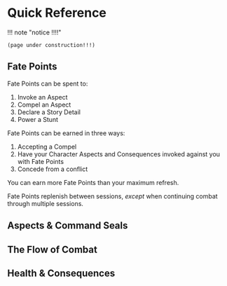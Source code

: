 # Quick Reference

!!! note "notice !!!!"

    (page under construction!!!)

## Fate Points

Fate Points can be spent to:
1. Invoke an Aspect
2. Compel an Aspect
3. Declare a Story Detail
4. Power a Stunt

Fate Points can be earned in three ways:
1. Accepting a Compel
2. Have your Character Aspects and Consequences invoked against you with Fate Points
3. Concede from a conflict

You can earn more Fate Points than your maximum refresh. 

Fate Points replenish between sessions, *except* when continuing combat through multiple sessions.

## Aspects & Command Seals

## The Flow of Combat

## Health & Consequences